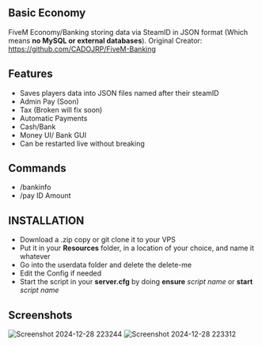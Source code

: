 ## Basic Economy
FiveM Economy/Banking storing data via SteamID in JSON format (Which means **no MySQL or external databases**). Original Creator: https://github.com/CADOJRP/FiveM-Banking

## Features
* Saves players data into JSON files named after their steamID
* Admin Pay (Soon)
* Tax (Broken will fix soon)
* Automatic Payments
* Cash/Bank
* Money UI/ Bank GUI
* Can be restarted live without breaking

## Commands
* /bankinfo
* /pay ID Amount

## INSTALLATION
* Download a .zip copy or git clone it to your VPS
* Put it in your **Resources** folder, in a location of your choice, and name it whatever
* Go into the userdata folder and delete the delete-me
* Edit the Config if needed
* Start the script in your **server.cfg** by doing **ensure** *script name* or **start** *script name*

## Screenshots
![Screenshot 2024-12-28 223244](https://github.com/user-attachments/assets/6102af3e-fca7-4eca-a8b2-95c2d949a59b)
![Screenshot 2024-12-28 223312](https://github.com/user-attachments/assets/5c109d3c-03f0-40dc-a613-df97c4658d51)
